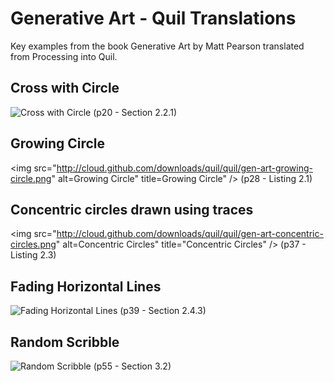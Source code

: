 # Generative Art - Quil Translations

Key examples from the book Generative Art by Matt Pearson translated from Processing into Quil.

## Cross with Circle
<img src="http://cloud.github.com/downloads/quil/quil/gen-art-cross-with-circle.png" alt="Cross with Circle" title="Cross with Circle"  />
(p20 - Section 2.2.1)

## Growing Circle
<img src="http://cloud.github.com/downloads/quil/quil/gen-art-growing-circle.png" alt=Growing Circle" title=Growing Circle"  />
(p28 - Listing 2.1)

## Concentric circles drawn using traces
<img src="http://cloud.github.com/downloads/quil/quil/gen-art-concentric-circles.png" alt=Concentric Circles" title="Concentric Circles"  />
(p37 - Listing 2.3)

## Fading Horizontal Lines
<img src="http://cloud.github.com/downloads/quil/quil/gen-art-fading-horizontal-lines.png" alt="Fading Horizontal Lines" title="Fading Horizontal Lines"  />
(p39 - Section 2.4.3)

## Random Scribble
<img src="http://cloud.github.com/downloads/quil/quil/gen-art-random-scribble.png" alt="Random Scribble" title="Random Scribble"  />
(p55 - Section 3.2)
